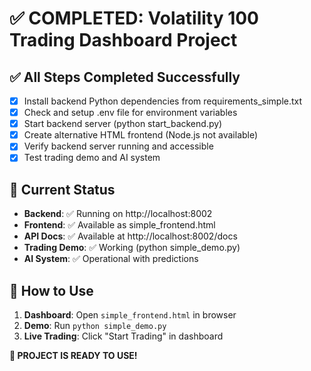 # ✅ COMPLETED: Volatility 100 Trading Dashboard Project

## ✅ All Steps Completed Successfully
- [x] Install backend Python dependencies from requirements_simple.txt
- [x] Check and setup .env file for environment variables
- [x] Start backend server (python start_backend.py)
- [x] Create alternative HTML frontend (Node.js not available)
- [x] Verify backend server running and accessible
- [x] Test trading demo and AI system

## 🚀 Current Status
- **Backend**: ✅ Running on http://localhost:8002
- **Frontend**: ✅ Available as simple_frontend.html
- **API Docs**: ✅ Available at http://localhost:8002/docs
- **Trading Demo**: ✅ Working (python simple_demo.py)
- **AI System**: ✅ Operational with predictions

## 🎯 How to Use
1. **Dashboard**: Open `simple_frontend.html` in browser
2. **Demo**: Run `python simple_demo.py`
3. **Live Trading**: Click "Start Trading" in dashboard

**🎉 PROJECT IS READY TO USE!**
